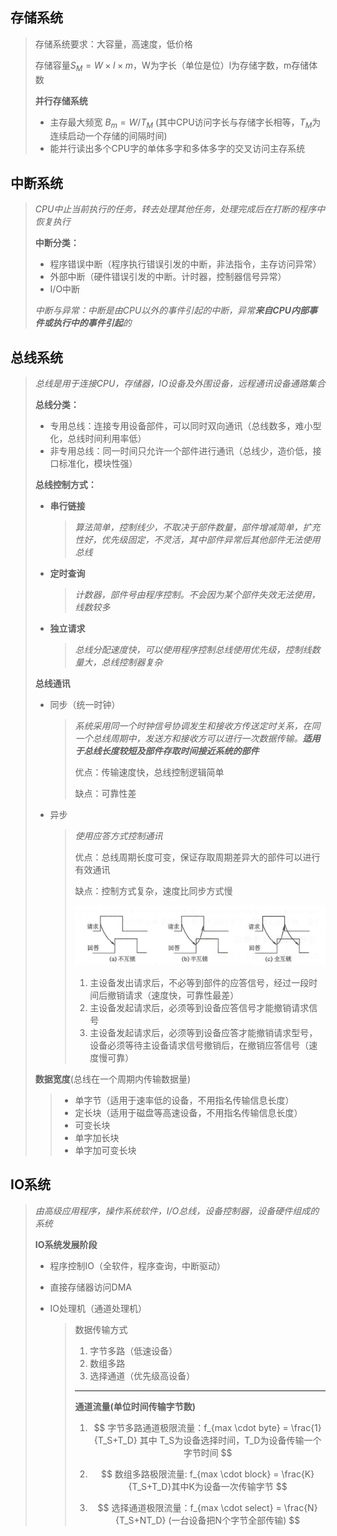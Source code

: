 ## **存储系统**

> 存储系统要求：大容量，高速度，低价格
>
> 存储容量$S_M = W \times l \times m$，W为字长（单位是位）l为存储字数，m存储体数
>
> **并行存储系统**
>
> - 主存最大频宽 $B_m= W / T_M$ (其中CPU访问字长与存储字长相等，$T_M$为连续启动一个存储的间隔时间)
> - 能并行读出多个CPU字的单体多字和多体多字的交叉访问主存系统

## **中断系统**

> *CPU中止当前执行的任务，转去处理其他任务，处理完成后在打断的程序中恢复执行*
>
> **中断分类：**
>
> - 程序错误中断（程序执行错误引发的中断，非法指令，主存访问异常）
> - 外部中断（硬件错误引发的中断。计时器，控制器信号异常）
> - I/O中断
>
> *中断与异常：中断是由CPU以外的事件引起的中断，异常**来自CPU内部事件或执行中的事件引起**的*

## **总线系统**

> *总线是用于连接CPU，存储器，IO设备及外围设备，远程通讯设备通路集合*
>
> **总线分类：**
>
> - 专用总线：连接专用设备部件，可以同时双向通讯（总线数多，难小型化，总线时间利用率低）
> - 非专用总线：同一时间只允许一个部件进行通讯（总线少，造价低，接口标准化，模块性强）
>
> **总线控制方式：**
>
> - **串行链接**
>
>   > *算法简单，控制线少，不取决于部件数量，部件增减简单，扩充性好，优先级固定，不灵活，其中部件异常后其他部件无法使用总线*
>
> - **定时查询**
>
>   > *计数器，部件号由程序控制。不会因为某个部件失效无法使用，线数较多*
>
> - **独立请求**
>
>   > *总线分配速度快，可以使用程序控制总线使用优先级，控制线数量大，总线控制器复杂*
>
> **总线通讯**
>
> - 同步（统一时钟）
>
>   > *系统采用同一个时钟信号协调发生和接收方传送定时关系，在同一个总线周期中，发送方和接收方可以进行一次数据传输。**适用于总线长度较短及部件存取时间接近系统的部件***
>   >
>   > 优点：传输速度快，总线控制逻辑简单
>   >
>   > 缺点：可靠性差
>
> - 异步
>
>   > *使用应答方式控制通讯*
>   >
>   > 优点：总线周期长度可变，保证存取周期差异大的部件可以进行有效通讯
>   >
>   > 缺点：控制方式复杂，速度比同步方式慢
>   >
>   > <img src="img/image-20220827233217946.png" alt="image-20220827233217946" style="zoom:50%;" /> 
>   >
>   > 1. 主设备发出请求后，不必等到部件的应答信号，经过一段时间后撤销请求（速度快，可靠性最差）
>   > 2. 主设备发起请求后，必须等到设备应答信号才能撤销请求信号
>   > 3. 主设备发起请求后，必须等到设备应答才能撤销请求型号，设备必须等待主设备请求信号撤销后，在撤销应答信号（速度慢可靠）
>
> **数据宽度**(总线在一个周期内传输数据量)
>
> > - 单字节（适用于速率低的设备，不用指名传输信息长度）
> > - 定长块（适用于磁盘等高速设备，不用指名传输信息长度）
> > - 可变长块
> > - 单字加长块
> > - 单字加可变长块

## **IO系统**

> *由高级应用程序，操作系统软件，I/O总线，设备控制器，设备硬件组成的系统*
>
> **IO系统发展阶段**
>
> - 程序控制IO（全软件，程序查询，中断驱动）
>
> - 直接存储器访问DMA
>
> - IO处理机（通道处理机）
>
>   > 数据传输方式
>   >
>   > 1. 字节多路（低速设备）
>   > 2. 数组多路
>   > 3. 选择通道（优先级高设备）
>   >
>   > ---
>   >
>   > **通道流量(单位时间传输字节数)**
>   >
>   > 1. $$
>   >    字节多路通道极限流量：f_{max \cdot byte} = \frac{1}{T_S+T_D}  其中 T_S为设备选择时间，T_D为设备传输一个字节时间
>   >    $$
>   >
>   > 2. $$
>   >    数组多路极限流量: f_{max \cdot block} = \frac{K}{T_S+T_D}其中K为设备一次传输字节
>   >    $$
>   >
>   > 3. $$
>   >    选择通道极限流量：f_{max \cdot select} = \frac{N}{T_S+NT_D} (一台设备把N个字节全部传输)
>   >    $$
>   >




